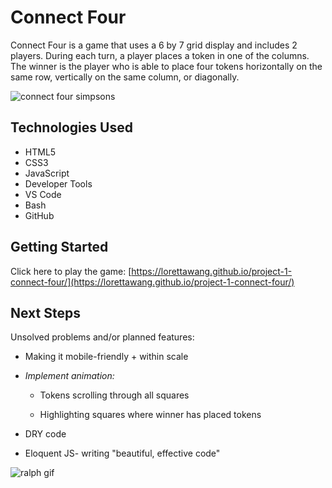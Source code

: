 # **Connect Four** 

Connect Four is a game that uses a 6 by 7 grid display and includes 2 players. During each turn, a player places a token in one of the columns. The winner is the player who is able to place four tokens horizontally on the same row, vertically on the same column, or diagonally.

<img src="http://i.imgur.com/rzKTA0d.png" title="connect four simpsons"/>

## **Technologies Used**
* HTML5
* CSS3
* JavaScript
* Developer Tools
* VS Code
* Bash
* GitHub

## **Getting Started**
Click here to play the game: [https://lorettawang.github.io/project-1-connect-four/](https://lorettawang.github.io/project-1-connect-four/)

## **Next Steps**
Unsolved problems and/or planned features:
* Making it mobile-friendly + within scale

* *Implement animation:*

    * Tokens scrolling through all squares

    * Highlighting squares where winner has placed tokens

* DRY code

* Eloquent JS- writing "beautiful, effective code"

<img src="https://media.giphy.com/media/sRWf3Oa9vW6Xu/giphy.gif" title="ralph gif"/>